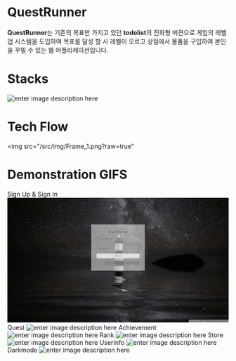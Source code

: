 # QuestRunner

**QuestRunner**는 기존의 목표만 가지고 있던 **todolist**의 진화형 버젼으로 게임의 레벨업 시스템을 도입하여 목표를 달성 할 시 레벨이 오르고 상점에서 물품을 구입하여 본인을 꾸밀 수 있는 웹 어플리케이션입니다.


# Stacks
![enter image description here](https://s3.us-west-2.amazonaws.com/secure.notion-static.com/a0a4d8ae-3bd9-4f01-b32a-98f506562273/stack.png?X-Amz-Algorithm=AWS4-HMAC-SHA256&X-Amz-Credential=AKIAT73L2G45O3KS52Y5/20200525/us-west-2/s3/aws4_request&X-Amz-Date=20200525T223445Z&X-Amz-Expires=86400&X-Amz-Signature=e56193b5974fcda10ede31d4be86983e28db4eb10e4a6f8bf5018e366c33a6c3&X-Amz-SignedHeaders=host&response-content-disposition=filename%20=%22stack.png%22)
# Tech Flow
<img src="/src/img/Frame_1.png?raw=true"

# Demonstration GIFS 

Sign Up & Sign In
<img src="/src/img/signupsignin.gif?raw=true">
Quest
![enter image description here](https://s3.us-west-2.amazonaws.com/secure.notion-static.com/a67570c1-9c26-4e3f-b3f4-57b4bb2d369b/quest.gif?X-Amz-Algorithm=AWS4-HMAC-SHA256&X-Amz-Credential=AKIAT73L2G45O3KS52Y5/20200525/us-west-2/s3/aws4_request&X-Amz-Date=20200525T223916Z&X-Amz-Expires=86400&X-Amz-Signature=83b82217d79839f1e8133d2c6ca42921bd8d449fee936ad12e8e41b3137ebc76&X-Amz-SignedHeaders=host&response-content-disposition=filename%20=%22quest.gif%22)
Achievement
![enter image description here](https://s3.us-west-2.amazonaws.com/secure.notion-static.com/b3bde14b-c294-4f8d-920c-81993777b38f/achievement.gif?X-Amz-Algorithm=AWS4-HMAC-SHA256&X-Amz-Credential=AKIAT73L2G45O3KS52Y5/20200525/us-west-2/s3/aws4_request&X-Amz-Date=20200525T223933Z&X-Amz-Expires=86400&X-Amz-Signature=aa8f1ed080708505c3d5acf79cb4b823c7c8e52e866955288a9fd3d8b90618f9&X-Amz-SignedHeaders=host&response-content-disposition=filename%20=%22achievement.gif%22)
Rank
![enter image description here](https://s3.us-west-2.amazonaws.com/secure.notion-static.com/784a3369-d3ce-47a1-8dde-64bfaa048347/rank.gif?X-Amz-Algorithm=AWS4-HMAC-SHA256&X-Amz-Credential=AKIAT73L2G45O3KS52Y5/20200525/us-west-2/s3/aws4_request&X-Amz-Date=20200525T223959Z&X-Amz-Expires=86400&X-Amz-Signature=40f7327d7675068034884bc15317a5515e37038eb89aa4aea681b1649e77ead5&X-Amz-SignedHeaders=host&response-content-disposition=filename%20=%22rank.gif%22)
Store
![enter image description here](https://s3.us-west-2.amazonaws.com/secure.notion-static.com/21db7f1b-7007-4a4d-b141-e913d9dcb7d3/store.gif?X-Amz-Algorithm=AWS4-HMAC-SHA256&X-Amz-Credential=AKIAT73L2G45O3KS52Y5/20200525/us-west-2/s3/aws4_request&X-Amz-Date=20200525T224015Z&X-Amz-Expires=86400&X-Amz-Signature=3196d29729255d213b85b95e7714996bb64e39de2670d713924d07cc23b2d576&X-Amz-SignedHeaders=host&response-content-disposition=filename%20=%22store.gif%22)
UserInfo
![enter image description here](https://s3.us-west-2.amazonaws.com/secure.notion-static.com/0b67a752-8153-4b56-918a-9c222f2fb5b3/Userinfo.gif?X-Amz-Algorithm=AWS4-HMAC-SHA256&X-Amz-Credential=AKIAT73L2G45O3KS52Y5/20200525/us-west-2/s3/aws4_request&X-Amz-Date=20200525T224030Z&X-Amz-Expires=86400&X-Amz-Signature=a21f6bcab1724fbf8995c6886ada8500f0af42b1b7f085c66f8310bc2768164b&X-Amz-SignedHeaders=host&response-content-disposition=filename%20=%22Userinfo.gif%22)
Darkmode
![enter image description here](https://s3.us-west-2.amazonaws.com/secure.notion-static.com/5a8ab561-c789-4b2e-9354-f4599090604d/darkmode.gif?X-Amz-Algorithm=AWS4-HMAC-SHA256&X-Amz-Credential=AKIAT73L2G45O3KS52Y5/20200525/us-west-2/s3/aws4_request&X-Amz-Date=20200525T224045Z&X-Amz-Expires=86400&X-Amz-Signature=4dd1bfa083100fa7c9b98947228b732295117c3517a551af0df83ffe75059594&X-Amz-SignedHeaders=host&response-content-disposition=filename%20=%22darkmode.gif%22)
